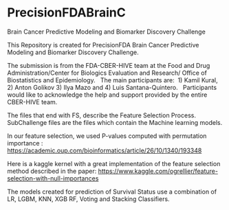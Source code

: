 # PrecisionFDABrainC
Brain Cancer Predictive Modeling and Biomarker Discovery Challenge

This Repository is created for PrecisionFDA Brain Cancer Predictive Modeling and Biomarker Discovery Challenge.

The submission is from the 
FDA-CBER-HIVE team at the Food and Drug Administration/Center for Biologics Evaluation and Research/ Office of Biostatistics and Epidemiology.  
The main participants are:  1) Kamil Kural, 2) Anton Golikov 3) Ilya Mazo and 4) Luis Santana-Quintero.  
Participants would like to acknowledge the help and support provided by the entire CBER-HIVE team. 

The files that end with FS, describe the Feature Selection Process.
SubChallenge files are the files which contain the Machine learning models.

In our feature selection, we used P-values computed with permutation importance : https://academic.oup.com/bioinformatics/article/26/10/1340/193348

Here is a kaggle kernel with a great implementation of the feature selection method described in the paper:
https://www.kaggle.com/ogrellier/feature-selection-with-null-importances

The models created for prediction of Survival Status use a combination of LR, LGBM, KNN, XGB RF, Voting and Stacking Classifiers.
